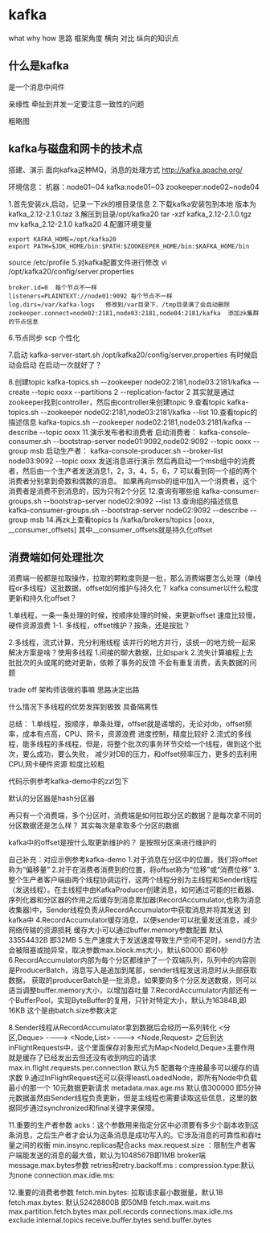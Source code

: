 # kafka 
what why how
思路
框架角度
横向 对比
纵向的知识点

## 什么是kafka
是一个消息中间件

亲缘性
牵扯到并发一定要注意一致性的问题 

粗略图


## kafka与磁盘和网卡的技术点

搭建、演示
面向kafka这种MQ，消息的处理方式
http://kafka.apache.org/

环境信息：
机器：node01~04
kafka:node01~03
zookeeper:node02~node04

1.首先安装zk,启动，记录一下zk的根目录信息
2.下载kafka安装包到本地
版本为kafka_2.12-2.1.0.taz
3.解压到目录/opt/kafka20
tar -xzf kafka_2.12-2.1.0.tgz
mv kafka_2.12-2.1.0 kafka20
4.配置环境变量
```
export KAFKA_HOME=/opt/kafka20
export PATH=$JDK_HOME/bin:$PATH:$ZOOKEEPER_HOME/bin:$KAFKA_HOME/bin
```
source /etc/profile
5.对kafka配置文件进行修改 
vi /opt/kafka20/config/server.properties
```
broker.id=0  每个节点不一样
listeners=PLAINTEXT://node01:9092 每个节点不一样
log.dirs=/var/kafka-logs   修改到/var目录下，/tmp目录满了会自动删除
zookeeper.connect=node02:2181,node03:2181,node04:2181/kafka  添加zk集群的节点信息
```
6.节点同步
scp 个性化

7.启动
kafka-server-start.sh /opt/kafka20/config/server.properties
有时候启动会启动 在启动一次就好了？

8.创建topic
kafka-topics.sh --zookeeper node02:2181,node03:2181/kafka --create --topic
ooxx --partitions 2 --replication-factor 2
其实就是通过zookeeper找到controller，然后由controller来创建topic
9.查看topic
kafka-topics.sh --zookeeper node02:2181,node03:2181/kafka --list
10.查看topic的描述信息
kafka-topics.sh --zookeeper node02:2181,node03:2181/kafka --describe --topic ooxx
11.演示发布者和消费者
启动消费者：
kafka-console-consumer.sh --bootstrap-server node01:9092,node02:9092 --topic ooxx --group msb
启动生产者：
kafka-console-producer.sh --broker-list node03:9092 --topic ooxx 
发送消息进行演示
然后再启动一个msb组中的消费者，然后由一个生产者发送消息1，2，3，4，5，6，7
可以看到同一个组的两个消费者分别拿到奇数和偶数的消息。
如果再向msb的组中加入一个消费者，这个消费者是消费不到消息的，因为只有2个分区
12.查询有哪些组
kafka-consumer-groups.sh --bootstrap-server node02:9092 --list
13.查询组的描述信息
kafka-consumer-groups.sh --bootstrap-server node02:9092 --describe --group msb
14.再zk上查看topics
ls /kafka/brokers/topics
[ooxx, __consumer_offsets]
其中__consumer_offsets就是持久化offset


## 消费端如何处理批次
消费端一般都是拉取操作，拉取的颗粒度则是一批，那么消费端要怎么处理（单线程or多线程）这批数据，offset如何维护与持久化？
kafka consumer以什么粒度更新和持久化offset？

1.单线程，一条一条处理的时候，按顺序处理的时候，来更新offset
速度比较慢，硬件资源浪费
1-1. 多线程，offset维护？按条，还是按批？

2.多线程，流式计算，充分利用线程
该并行的地方并行，该统一的地方统一起来
     解决方案是啥？使用多线程
     1.间接的聊大数据，比如spark
     2.流失计算编程上去
批批次的头或尾的绝对更新，依赖了事务的反馈
不会有重复消费，丢失数据的问题

trade off
架构师该做的事嘛
思路决定出路

什么情况下多线程的优势发挥到极致
具备隔离性



总结：
1.单线程，按顺序，单条处理，offset就是递增的，无论对db，offset频率，成本有点高，CPU、网卡，资源浪费
  进度控制，精度比较好
2.流式的多线程，能多线程的多线程，但是，将整个批次的事务环节交给一个线程，做到这个批次，要么成功，要么失败，
  减少对DB的压力，和offset频率压力，更多的去利用CPU,网卡硬件资源
  粒度比较粗

代码示例参考kafka-demo中的zzl包下


默认的分区器是hash分区器

再只有一个消费端，多个分区时，消费端是如何拉取分区的数据？是每次拿不同的分区数据还是怎么样？
其实每次是拿取多个分区的数据

kafka中的offset是按什么取更新维护的？
是按照分区来进行维护的



自己补充：对应示例参考kafka-demo
1.对于消息在分区中的位置，我们将offset称为“偏移量”
2.对于在消费者消费到的位置，将offset称为“位移”或“消费位移”
3.整个生产者客户端由两个线程协调运行，这两个线程分别为主线程和Sender线程（发送线程）。在主线程中由KafkaProducer创建消息，如何通过可能的拦截器、
序列化器和分区器的作用之后缓存到消息累加器(RecordAccumulator,也称为消息收集器)中，Sender线程负责从RecordAccumulator中获取消息并将其发送
到kafka中
4.RecordAccumulator缓存消息，以便sender可以批量发送消息，减少网络传输的资源损耗 缓存大小可以通过buffer.memory参数配置 默认33554432B 即32MB
5.生产速度大于发送速度导致生产空间不足时，send()方法会被阻塞或抛异常，取决参数max.block.ms大小，默认60000 即60秒
6.RecordAccumulator内部为每个分区都维护了一个双端队列，队列中的内容则是ProducerBatch，消息写入是追加到尾部，sender线程发送消息时从头部获取数据，
获取的producerBatch是一批消息，如果要向多个分区发送数据，则可以适当调整buffer.memory大小，以增加吞吐量
7.RecordAccumulator内部还有一个BufferPool，实现ByteBuffer的复用，只针对特定大小，默认为16384B,即16KB 这个是由batch.size参数决定

8.Sender线程从RecordAccumulator拿到数据后会经历一系列转化
<分区,Deque<ProducerBatch>> ---->  <Node,List<ProducerBatch>> ---->  <Node,Request>
之后到达inFlightRequests中，这个里面保存对象形式为Map<NodeId,Deque<Request>>主要作用就是缓存了已经发出去但还没有收到响应的请求
max.in.flight.requests.per.connection 默认为5 配置每个连接最多可以缓存的请求数
9.通过InFlightRequest还可以获得leastLoadedNode，即所有Node中负载最小的那一个
10元数据更新请求
metadata.max.age.ms 默认值300000 即5分钟
元数据虽然由Sender线程负责更新，但是主线程也需要读取这些信息，这里的数据同步通过synchronized和final关键字来保障。

11.重要的生产者参数
acks：这个参数用来指定分区中必须要有多少个副本收到这条消息，之后生产者才会认为这条消息是成功写入的。它涉及消息的可靠性和吞吐量之间的权衡
min.insync.replicas配合acks
max.request.size ：限制生产者客户端能发送的消息的最大值，默认为1048567B即1MB
broker端message.max.bytes参数
retries和retry.backoff.ms  :
compression.type:默认为none
connection.max.idle.ms:

12.重要的消费者参数
fetch.min.bytes: 拉取请求最小数据量，默认1B
fetch.max.bytes: 默认52428800B 即50MB
fetch.max.wait.ms
max.partition.fetch.bytes
max.poll.records
connections.max.idle.ms
exclude.internal.topics
receive.buffer.bytes
send.buffer.bytes
































